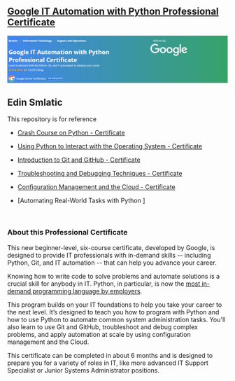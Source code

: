 ## [Google IT Automation with Python Professional Certificate](https://www.coursera.org/professional-certificates/google-it-automation)
![In progress](bar-progress.png) 
<br>


## Edin Smlatic
 This repository is for reference

* [Crash Course on Python - Certificate](https://coursera.org/share/02cd25a6ba8954d3f8fd55a16b82a2f1)

* [Using Python to Interact with the Operating System - Certificate](https://coursera.org/share/498bfccd21e7c29a14c6b167d3e42043)

* [Introduction to Git and GitHub - Certificate](https://coursera.org/share/44cbc95895311457118bba95c1e7d144)

* [Troubleshooting and Debugging Techniques - Certificate](https://coursera.org/share/437e40dd46d5746797685062749b681b)

* [Configuration Management and the Cloud - Certificate](https://coursera.org/share/c5965f9ec261dc4920769aed6bc441ba)

* [Automating Real-World Tasks with Python ] 



<br>

### About this Professional Certificate

This new beginner-level, six-course certificate, developed by Google, is designed to provide IT professionals with in-demand skills -- including Python, Git, and IT automation -- that can help you advance your career.

Knowing how to write code to solve problems and automate solutions is a crucial skill for anybody in IT. Python, in particular, is now the [most in-demand programming language by employers](https://insights.dice.com/2019/10/08/python-java-top-languages-employers/).

This program builds on your IT foundations to help you take your career to the next level. It’s designed to teach you how to program with Python and how to use Python to automate common system administration tasks. You'll also learn to use Git and GitHub, troubleshoot and debug complex problems, and apply automation at scale by using configuration management and the Cloud.

This certificate can be completed in about 6 months and is designed to prepare you for a variety of roles in IT, like more advanced IT Support Specialist or Junior Systems Administrator positions.
